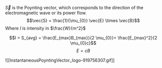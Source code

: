 $\vec{S}$ is the Poynting vector, which corresponds to the direction of the electromagnetic wave or its power flow. 
$$\vec{S} = \frac{1}{\mu_{0}} \vec{E} \times \vec{B}$$
Where $I$ is intensity in $\frac{W}{m^2}$

$$I = S_{avg} = \frac{E_{max}B_{max}}{2 \mu_{0}}= \frac{E_{max}^2}{2 \mu_{0}c}$$
$$E = cB$$

![[InstantaneousPoyntingVector_logo-919756307.gif]]